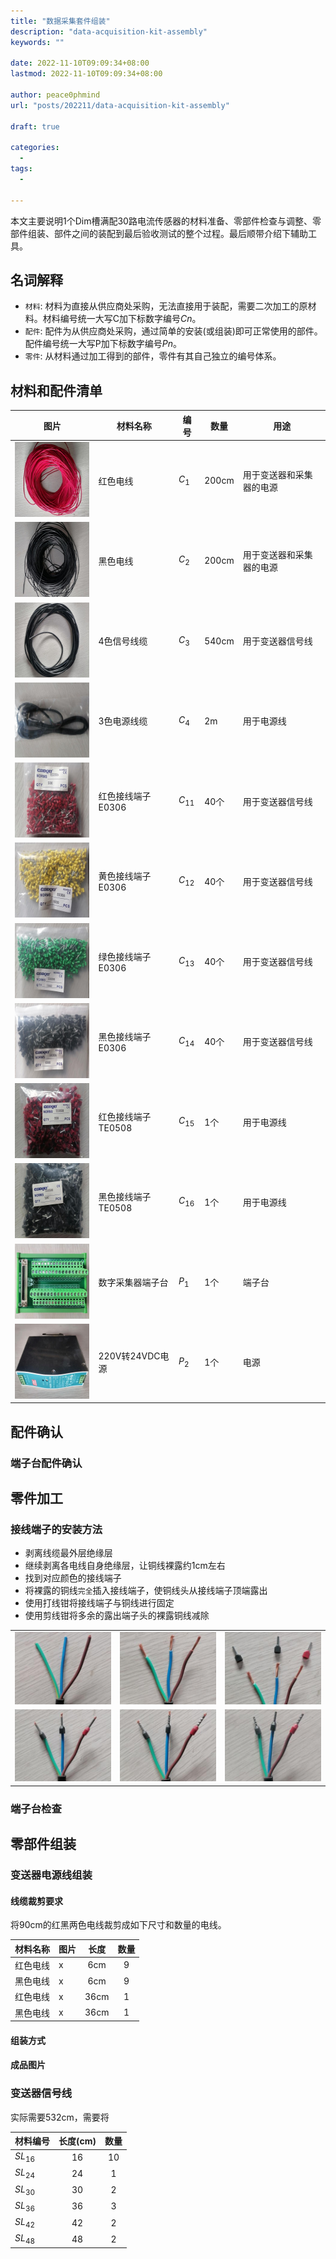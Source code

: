 ```yaml
---
title: "数据采集套件组装"
description: "data-acquisition-kit-assembly"
keywords: ""

date: 2022-11-10T09:09:34+08:00
lastmod: 2022-11-10T09:09:34+08:00

author: peace0phmind
url: "posts/202211/data-acquisition-kit-assembly"

draft: true

categories:
  -
tags:
  -

---
```


本文主要说明1个Dim槽满配30路电流传感器的材料准备、零部件检查与调整、零部件组装、部件之间的装配到最后验收测试的整个过程。最后顺带介绍下辅助工具。
## 名词解释
- `材料`: 材料为直接从供应商处采购，无法直接用于装配，需要二次加工的原材料。材料编号统一大写C加下标数字编号$Cn$。
- `配件`: 配件为从供应商处采购，通过简单的安装(或组装)即可正常使用的部件。配件编号统一大写P加下标数字编号$Pn$。
- `零件`: 从材料通过加工得到的部件，零件有其自己独立的编号体系。

## 材料和配件清单

| 图片 | 材料名称 | 编号 | 数量 | 用途 |
|--|--|--|--|--|
| <img width="160" height="120" src="/images/202211/data-acquisition-kit-assembly/C1.jpg"/> | 红色电线 | $C_1$ | 200cm | 用于变送器和采集器的电源 |
| <img width="160" height="120" src="/images/202211/data-acquisition-kit-assembly/C2.jpg"/> | 黑色电线 | $C_2$ | 200cm | 用于变送器和采集器的电源 |
| <img width="160" height="120" src="/images/202211/data-acquisition-kit-assembly/C3.jpg"/> | 4色信号线缆  | $C_3$ | 540cm | 用于变送器信号线 |
| <img width="160" height="120" src="/images/202211/data-acquisition-kit-assembly/C4.jpg"/> | 3色电源线缆  | $C_4$ | 2m | 用于电源线 |
| <img width="160" height="120" src="/images/202211/data-acquisition-kit-assembly/C11.jpg"/> | 红色接线端子E0306 | $C_{11}$ | 40个 | 用于变送器信号线 |
| <img width="160" height="120" src="/images/202211/data-acquisition-kit-assembly/C12.jpg"/> | 黄色接线端子E0306 | $C_{12}$ | 40个 | 用于变送器信号线 |
| <img width="160" height="120" src="/images/202211/data-acquisition-kit-assembly/C13.jpg"/> | 绿色接线端子E0306 | $C_{13}$ | 40个 | 用于变送器信号线 |
| <img width="160" height="120" src="/images/202211/data-acquisition-kit-assembly/C14.jpg"/> | 黑色接线端子E0306 | $C_{14}$ | 40个 | 用于变送器信号线 |
| <img width="160" height="120" src="/images/202211/data-acquisition-kit-assembly/C15.jpg"/> | 红色接线端子TE0508 | $C_{15}$ | 1个 | 用于电源线 |
| <img width="160" height="120" src="/images/202211/data-acquisition-kit-assembly/C16.jpg"/> | 黑色接线端子TE0508 | $C_{16}$ | 1个 | 用于电源线 |
| <img width="160" height="120" src="/images/202211/data-acquisition-kit-assembly/P1.jpg"/> | 数字采集器端子台 | $P_{1}$ | 1个 | 端子台 |
| <img width="160" height="120" src="/images/202211/data-acquisition-kit-assembly/P2.jpg"/> | 220V转24VDC电源 | $P_{2}$ | 1个 | 电源 |

## 配件确认

### 端子台配件确认


## 零件加工

### 接线端子的安装方法
- 剥离线缆最外层绝缘层
- 继续剥离各电线自身绝缘层，让铜线裸露约1cm左右
- 找到对应颜色的接线端子
- 将裸露的铜线`完全`插入接线端子，使铜线头从接线端子顶端露出
- 使用打线钳将接线端子与铜线进行固定
- 使用剪线钳将多余的露出端子头的裸露铜线减除

|  |  |  |
|--|--|--|
| ![DC_1](/images/202211/data-acquisition-kit-assembly/DC_1.jpg)|![DC_1](/images/202211/data-acquisition-kit-assembly/DC_2.jpg)|![DC_1](/images/202211/data-acquisition-kit-assembly/DC_3.jpg)|
| ![DC_1](/images/202211/data-acquisition-kit-assembly/DC_4.jpg)|![DC_1](/images/202211/data-acquisition-kit-assembly/DC_5.jpg)|![DC_1](/images/202211/data-acquisition-kit-assembly/DC_6.jpg)|

### 端子台检查

### 

## 零部件组装


### 变送器电源线组装

#### 线缆裁剪要求
将90cm的红黑两色电线裁剪成如下尺寸和数量的电线。

| 材料名称 | 图片 | 长度 | 数量 | 
|--|--|:--:|:--:|
| 红色电线 | x | 6cm | 9 |
| 黑色电线 | x | 6cm | 9 |
| 红色电线 | x | 36cm | 1 |
| 黑色电线 | x | 36cm | 1 |

#### 组装方式


#### 成品图片


### 变送器信号线
实际需要532cm，需要将

| 材料编号 | 长度(cm) | 数量 | 
|--|:--:|:--:|
| $SL_{16}$ | 16 | 10 |
| $SL_{24}$ | 24 | 1 |
| $SL_{30}$ | 30 | 2 |
| $SL_{36}$ | 36 | 3 |
| $SL_{42}$ | 42 | 2 |
| $SL_{48}$ | 48 | 2 |

